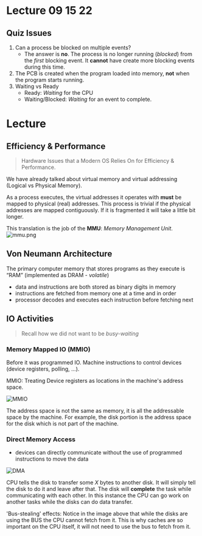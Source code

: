# Lecture 09 15 22

## Quiz Issues
1. Can a process be blocked on multiple events?
	+ The answer is **no**. The process is no longer running (*blocked*) from the *first* blocking event. It **cannot** have create more blocking events during this time. 
2. The PCB is created when the program loaded into memory, **not** when the program starts running. 
3. Waiting vs Ready
	+ Ready: *Waiting* for the CPU
	+ Waiting/Blocked: *Waiting* for an event to complete. 

 # Lecture
 ## Efficiency & Performance

> Hardware Issues that a Modern OS Relies On for Efficiency & Performance.

We have already talked about virtual memory and virtual addressing (Logical vs Physical Memory). 

As a process executes, the virtual addresses it operates with **must** be mapped to physical (real) addresses. This process is trivial if the physical addresses are mapped contiguously. If it is fragmented it will take a little bit longer.

This translation is the job of the **MMU**: *Memory Management Unit*.
![mmu.png](/img/mmu.png)

## Von Neumann Architecture
The primary computer memory that stores programs as they execute is “RAM” (implemented as DRAM - *volatile*)

- data and instructions are both stored as binary digits in memory
- instructions are fetched from memory one at a time and in order
- processor decodes and executes each instruction before fetching next

## IO Activities

> Recall how we did not want to be *busy-waiting*

### Memory Mapped IO (MMIO)
Before it was programmed IO. Machine instructions to control devices (device registers, polling, ...).

MMIO: Treating Device registers as locations in the machine's address space. 

![MMIO](/img/MMIO.png)

The address space is not the same as memory, it is all the addressable space by the machine. For example, the disk portion is the address space for the disk which is not part of the machine. 

### Direct Memory Access
- devices can directly communicate without the use of programmed instructions to move the data

![DMA](/img/DMA.png)

CPU tells the disk to transfer some $X$ bytes to another disk. It will simply tell the disk to do it and leave after that. The disk will **complete** the task while communicating with each other. In this instance the CPU can go work on another tasks while the disks can do data transfer. 

'Bus-stealing' effects: Notice in the image above that while the disks are using the BUS the CPU cannot fetch from it. This is why caches are so important on the CPU itself, it will not need to use the bus to fetch from it. 